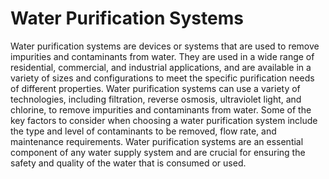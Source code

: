 # Water Purification Systems

Water purification systems are devices or systems that are used to remove impurities and contaminants from water. They are used in a wide range of residential, commercial, and industrial applications, and are available in a variety of sizes and configurations to meet the specific purification needs of different properties. Water purification systems can use a variety of technologies, including filtration, reverse osmosis, ultraviolet light, and chlorine, to remove impurities and contaminants from water. Some of the key factors to consider when choosing a water purification system include the type and level of contaminants to be removed, flow rate, and maintenance requirements. Water purification systems are an essential component of any water supply system and are crucial for ensuring the safety and quality of the water that is consumed or used.
